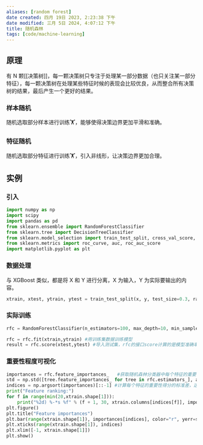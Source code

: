 ```yaml
---
aliases: [random forest]
date created: 四月 19日 2023, 2:23:38 下午
date modified: 三月 5日 2024, 4:07:12 下午
title: 随机森林
tags: [code/machine-learning]
---
```


## 原理
有 N 颗[[决策树]]，每一颗决策树只专注于处理某一部分数据（也只关注某一部分特征），每一颗决策树在处理某些特征时候的表现会比较优良，从而整合所有决策树的结果，最后产生一个更好的结果。

### 样本随机
随机选取部分样本进行训练🏋️，能够使得决策边界更加平滑和准确。

### 特征随机
随机选取部分特征进行训练🏋️，引入非线形，让决策边界更加合理。

## 实例
### 引入
```python
import numpy as np  
import scipy  
import pandas as pd  
from sklearn.ensemble import RandomForestClassifier  
from sklearn.tree import DecisionTreeClassifier  
from sklearn.model_selection import train_test_split, cross_val_score, GridSearchCV  
from sklearn.metrics import roc_curve, auc, roc_auc_score  
import matplotlib.pyplot as plt
```

### 数据处理
与 XGBoost 类似，都是将 X 和 Y 进行分离，X 为输入，Y 为实际要输出的内容。
```python
xtrain, xtest, ytrain, ytest = train_test_split(x, y, test_size=0.3, random_state=seed)
```

### 实际训练
```python
rfc = RandomForestClassifier(n_estimators=100, max_depth=10, min_samples_split=2, min_samples_leaf=1, random_state=42) #实例化

rfc = rfc.fit(xtrain,ytrain) #用训练集数据训练模型  
result = rfc.score(xtest,ytest) #导入测试集，rfc的接口score计算的是模型准确率accuracy
```

### 重要性程度可视化
```python
importances = rfc.feature_importances_   #获取随机森林分类器中每个特征的重要性得分，存储在`importances`数组中。
std = np.std([tree.feature_importances_ for tree in rfc.estimators_], axis=0) #计算每个特征的重要性得分的标准差，这个标准差可以反映特征重要性得分的稳定性。这里使用了随机森林中每棵树中特征重要性得分的标准差的平均值作为特征重要性得分的标准差。
indices = np.argsort(importances)[::-1] #计算每个特征的重要性得分的标准差，这个标准差可以反映特征重要性得分的稳定性。这里使用了随机森林中每棵树中特征重要性得分的标准差的平均值作为特征重要性得分的标准差。
print("Feature ranking:")  
for f in range(min(20,xtrain.shape[1])):  
	print("%2d) %-*s %f" % (f + 1, 30, xtrain.columns[indices[f]], importances[indices[f]]))# Plot the feature importances of the forest  
plt.figure()  
plt.title("Feature importances")  
plt.bar(range(xtrain.shape[1]), importances[indices], color="r", yerr=std[indices], align="center")  
plt.xticks(range(xtrain.shape[1]), indices)  
plt.xlim([-1, xtrain.shape[1]])  
plt.show()
```